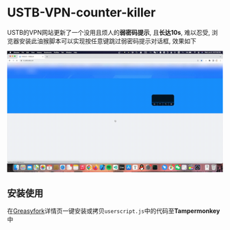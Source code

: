 # USTB-VPN-counter-killer

USTB的VPN网站更新了一个没用且烦人的**弱密码提示**, 且**长达10s**, 难以忍受, 浏览器安装此油猴脚本可以实现按任意键跳过弱密码提示对话框, 效果如下

![](./img/show.gif)


## 安装使用

在[Greasyfork](https://greasyfork.org/zh-CN/scripts/446178-ustb-vpn-counter-killer)详情页一键安装或拷贝`userscript.js`中的代码至**Tampermonkey**中